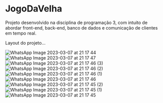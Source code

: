 # JogoDaVelha
Projeto desenvolvido na disciplina de programação 3, com intuito de abordar front-end, back-end, banco de dados e comunicação de clientes em tempo real.

Layout do projeto...

![WhatsApp Image 2023-03-07 at 21 17 44](https://user-images.githubusercontent.com/82242839/223586512-8f26f7eb-41c6-4ed8-9844-32ce08efc753.jpeg)
![WhatsApp Image 2023-03-07 at 21 17 47](https://user-images.githubusercontent.com/82242839/223586518-f4005376-461c-4215-b615-15a0fc9c3e7c.jpeg)
![WhatsApp Image 2023-03-07 at 21 17 46 (3)](https://user-images.githubusercontent.com/82242839/223586523-ba5aff7a-736f-4f33-b37d-27cc23c2e3aa.jpeg)
![WhatsApp Image 2023-03-07 at 21 17 46 (2)](https://user-images.githubusercontent.com/82242839/223586524-2509c940-de87-4869-bc19-68d8a485955b.jpeg)
![WhatsApp Image 2023-03-07 at 21 17 46 (1)](https://user-images.githubusercontent.com/82242839/223586527-7d9a185c-c668-4173-be2b-e4438ffa5d4b.jpeg)
![WhatsApp Image 2023-03-07 at 21 17 46](https://user-images.githubusercontent.com/82242839/223586530-e7968cd2-c139-4259-b8a2-ed6081f3f0d2.jpeg)
![WhatsApp Image 2023-03-07 at 21 17 45 (2)](https://user-images.githubusercontent.com/82242839/223586531-de41e39c-1536-47fa-b5a4-c45684b1d0cc.jpeg)
![WhatsApp Image 2023-03-07 at 21 17 45 (1)](https://user-images.githubusercontent.com/82242839/223586533-de77fe1e-214e-4782-b7fc-bc854d39a2e0.jpeg)
![WhatsApp Image 2023-03-07 at 21 17 45](https://user-images.githubusercontent.com/82242839/223586534-8e3f9beb-8891-44c4-9693-ba288c0e3038.jpeg)
